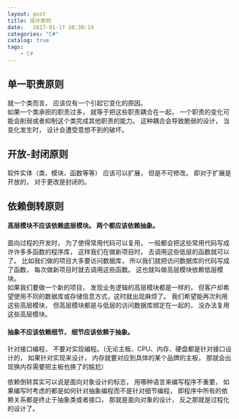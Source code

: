 ```yaml
---
layout: post
title: 设计原则
date:   2017-01-17 10:30:14
categories: "C#"
catalog: true
tags: 
    - C#
---
```




## 单一职责原则

就一个类而言， 应该仅有一个引起它变化的原因。  
如果一个类承担的职责过多， 就等于把这些职责耦合在一起， 一个职责的变化可能会削弱或者抑制这个类完成其他职责的能力。 这种耦合会导致脆弱的设计， 当变化发生时， 设计会遭受意想不到的破坏。  

## 开放-封闭原则

软件实体（类、模块、函数等等） 应该可以扩展， 但是不可修改。 即对于扩展是开放的， 对于更改是封闭的。  

## 依赖倒转原则

#### 高层模块不应该依赖底层模块。 两个都应该依赖抽象。   

面向过程的开发时， 为了使得常用代码可以复用， 一般都会把这些常用代码写成许许多多函数的程序库， 这样我们在做新项目时， 去调用这些低层的函数就可以了。 比如我们做的项目大多要访问数据库， 所以我们就把访问数据库的代码写成了函数， 每次做新项目时就去调用这些函数。 这也就叫做高层模块依赖低层模块。  
如果我们要做一个新的项目， 发现业务逻辑的高层模块都是一样的， 但客户却希望使用不同的数据库或存储信息方式，这时就出现麻烦了。 我们希望能再次利用这些高层模块， 但高层模块都是与低层的访问数据库绑定在一起的， 没办法复用这些高层模块。  

#### 抽象不应该依赖细节， 细节应该依赖于抽象。  

针对接口编程， 不要对实现编程。（无论主板、CPU、内存、硬盘都是针对接口设计的， 如果针对实现来设计， 内存就要对应到具体的某个品牌的主板， 那就会出现换内存需要把主板也换了的尴尬）    

依赖倒转其实可以说是面向对象设计的标志， 用哪种语言来编写程序不重要， 如果编写时考虑的都是如何针对抽象编程而不是针对细节编程， 即程序中所有的依赖关系都是终止于抽象类或者接口， 那就是面向对象的设计， 反之那就是过程化的设计了。  


